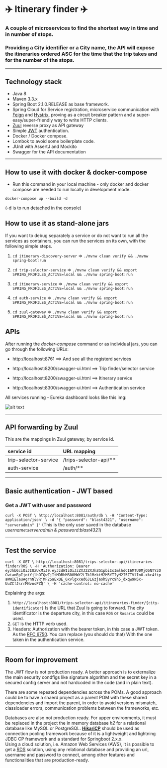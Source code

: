 ✈️ Itinerary finder ✈️
======================================================================================
### A couple of microservices to find the shortest way in time and in number of stops.

### Providing a City identifier or a City name, the API will expose the itineraries ordered ASC for the time that the trip takes and for the number of the stops.

------------------------------------------------------------------------------------

## Technology stack
* Java 8
* Maven 3.3.x
* Spring Boot 2.1.0.RELEASE as base framework.
* Spring Cloud for Service registration, microservice communication with [Feign](https://github.com/OpenFeign/feign) and [Hystrix](https://github.com/Netflix/Hystrix), proving as a circuit breaker pattern and a super-easy/super-friendly way to write HTTP clients.
* [Zuul](https://github.com/Netflix/zuul) reverse proxy as API gateway
* Simple [JWT](https://jwt.io) authentication.
* Docker / Docker compose.
* Lombok to avoid some boilerplate code.
* JUnit with AssertJ and Mockito
* Swagger for the API documentation


------------------------------------------------------------------------------------


## How to use it with docker & docker-compose
- Run this command in your local machine - only docker and docker compose are needed to run locally in development mode.

`docker-compose up --build -d` 


(-d is to run detached in the console)


## How to use it as stand-alone jars
If you want to debug separately a service or do not want to run all the services as containers, you can run the services on its own, with the following simple steps.

1) `cd itinerary-discovery-server` => `./mvnw clean verify && ./mvnw spring-boot:run`

2) `cd trip-selector-service` => `./mvnw clean verify && export SPRING_PROFILES_ACTIVE=local && ./mvnw spring-boot:run`

3) `cd itinerary-service` => `./mvnw clean verify && export SPRING_PROFILES_ACTIVE=local && ./mvnw spring-boot:run`

4) `cd auth-service` => `./mvnw clean verify && export SPRING_PROFILES_ACTIVE=local && ./mvnw spring-boot:run`

5) `cd zuul-gateway` => `./mvnw clean verify && export SPRING_PROFILES_ACTIVE=local && ./mvnw spring-boot:run`


## APIs

After running the *docker-compose* command or as individual jars, you can go through the following URLs:

- http://localhost:8761 ==> And see all the registerd services

- http://localhost:8200/swagger-ui.html ==> Trip finder/selector service

- http://localhost:8200/swagger-ui.html ==> Itinerary service

- http://localhost:8300/swagger-ui.html ==> Authentication service


All services running - Eureka dashboard looks like this img: 

![alt text](https://user-images.githubusercontent.com/11444365/48674949-17cc7400-eb31-11e8-881d-c21365ec3a6e.png)

------------------------------------------------------------------------------------
## API forwarding by Zuul

This are the mappings in Zuul gateway, by service id.

| service id             | URL mapping            |
| :--------------------- | :--------------------- |
| trip-selector-service  | /trips-selector-api/** |
| auth-service           | /auth/**               |

------------------------------------------------------------------------------------

## Basic authentication - JWT based

### Get a JWT with user and password
``
curl -X POST \
  http://localhost:8081/auth/db \
  -H 'Content-Type: application/json' \
  -d '{
  "password": "blast4321",
  "username": "serveradmin"
}'
``
(This is the only user saved in the database *username:serveradmin & password:blast4321*)


------------------------------------------------------------------------------------

## Test the service

``
curl -X GET \
  http://localhost:8081/trips-selector-api/itineraries-finder/ROS \
  -H 'Authorization: Bearer eyJhbGciOiJIUzUxMiJ9.eyJzdWIiOiJzZXJ2ZXJhZG1pbiIsImlhdCI6MTU0MjQ5NTYzOCwianRpIjoiYjlhOTQwZjItMDBhMS00MWY2LTk1MzktM2M5YTIyM2I5ZTVlIn0.xkc4fipaWWIElauAgrnNlVRjMF2SaExQE_6xvlgxxed6JL6zjaohSyrc9h5_dxqw9N5x-UuZCfJsrrMNvnsPZQ' \
  -H 'cache-control: no-cache'
``

Explaining the args:

1) `http://localhost:8081/trips-selector-api/itineraries-finder/{city-identificator}` Is the URL that Zuul is going to forward. The city identificator is the departure city, in this case `ROS` or `Rosario` could be used.
2) `GET` is the HTTP verb used.
3) Headers: Authorization with the bearer token, in this case a JWT token. As the [RFC 6750](https://tools.ietf.org/html/rfc6750). You can replace (you should do that) With the one taken in the authentication service.

------------------------------------------------------------------------------------

## Room for improvement

The JWT flow is not production ready. 
A better approach is to externalize the main security condfigs like signature algorithm and the secret key in a secured config server and not hardcoded in the code (and in plain text).

There are some repeated dependencies across the POMs. A good approach could be to have a shaerd project as a parent POM with these shared dependencies and import the parent, in order to avoid versions mismatch, classloader errors, communication problems between the frameworks, etc.

Databases are also not production ready. For upper environments, it must be replaced in the project the in memory database *h2* for a relational database like MySQL or PostgreSQL.
**[HikariCP](https://github.com/brettwooldridge/HikariCP)** should be used as connection pooling framework because of it is a lightweight and lightning JDBC CP framework and a standard for Springboot 2.x.x.  
Using a cloud solution, i.e. Amazon Web Services (AWS), it is possible to get a [RDS](https://aws.amazon.com/rds/) solution, using any relational database and providing an url, username and password to connect, among other features and functionalities that are production-ready.
